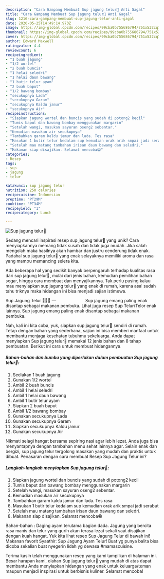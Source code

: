 ```yaml
---
description: "Cara Gampang Membuat Sup jagung telur🌽 Anti Gagal"
title: "Cara Gampang Membuat Sup jagung telur🌽 Anti Gagal"
slug: 1216-cara-gampang-membuat-sup-jagung-telur-anti-gagal
date: 2020-05-25T14:49:14.973Z
image: https://img-global.cpcdn.com/recipes/99cba0b755686794/751x532cq70/sup-jagung-telur🌽-foto-resep-utama.jpg
thumbnail: https://img-global.cpcdn.com/recipes/99cba0b755686794/751x532cq70/sup-jagung-telur🌽-foto-resep-utama.jpg
cover: https://img-global.cpcdn.com/recipes/99cba0b755686794/751x532cq70/sup-jagung-telur🌽-foto-resep-utama.jpg
author: Edward Maxwell
ratingvalue: 4.4
reviewcount: 6
recipeingredient:
- "1 buah jagung"
- "1/2 wortel"
- "2 buah buncis"
- "1 helai seledri"
- "1 helai daun bawang"
- "1 butir telur ayam"
- "2 buah baput"
- "1/2 bawang bombay"
- "secukupnya Lada"
- "secukupnya Garam"
- "secukupnya Kaldu jamur"
- "secukupnya Air"
recipeinstructions:
- "Siapkan jagung wortel dan buncis yang sudah di potong2 kecil"
- "Tumis baput dan bawang bombay menggunakan margarin"
- "Setelah wangi, masukan sayuran oseng2 sebentar."
- "Kemudian masukan air secukupnya"
- "Tambahkan garam kaldu jamur dan lada. Tes rasa"
- "Masukan 1 butir telur kedalam sup kemudian orak arik smpai jadi serabut"
- "Setelah mau matang tambahan irisan daun bawang dan seledri."
- "Makanan siap disajikan. Selamat mencoba😁"
categories:
- Resep
tags:
- sup
- jagung
- telur

katakunci: sup jagung telur 
nutrition: 250 calories
recipecuisine: Indonesian
preptime: "PT29M"
cooktime: "PT34M"
recipeyield: "1"
recipecategory: Lunch

---
```



![Sup jagung telur🌽](https://img-global.cpcdn.com/recipes/99cba0b755686794/751x532cq70/sup-jagung-telur🌽-foto-resep-utama.jpg)

Sedang mencari inspirasi resep sup jagung telur🌽 yang unik? Cara menyiapkannya memang tidak susah dan tidak juga mudah. Jika salah mengolah maka hasilnya akan hambar dan justru cenderung tidak enak. Padahal sup jagung telur🌽 yang enak selayaknya memiliki aroma dan rasa yang mampu memancing selera kita.

Ada beberapa hal yang sedikit banyak berpengaruh terhadap kualitas rasa dari sup jagung telur🌽, mulai dari jenis bahan, kemudian pemilihan bahan segar, hingga cara membuat dan menyajikannya. Tak perlu pusing kalau mau menyiapkan sup jagung telur🌽 yang enak di rumah, karena asal sudah tahu triknya maka hidangan ini bisa menjadi sajian istimewa.

Sup Jagung Telur 🍲🌽🥚 —⠀⠀⠀⠀⠀⠀⠀⠀⠀ Sup jagung emang paling enak disantap sebagai makanan pembuka. Lihat juga resep Sup Telur/Telor enak lainnya. Sup jagung emang paling enak disantap sebagai makanan pembuka.


Nah, kali ini kita coba, yuk, siapkan sup jagung telur🌽 sendiri di rumah. Tetap dengan bahan yang sederhana, sajian ini bisa memberi manfaat untuk membantu menjaga kesehatan tubuhmu sekeluarga. Anda dapat menyiapkan Sup jagung telur🌽 memakai 12 jenis bahan dan 8 tahap pembuatan. Berikut ini cara untuk membuat hidangannya.

<!--inarticleads1-->

##### Bahan-bahan dan bumbu yang diperlukan dalam pembuatan Sup jagung telur🌽:

1. Sediakan 1 buah jagung
1. Gunakan 1/2 wortel
1. Ambil 2 buah buncis
1. Ambil 1 helai seledri
1. Ambil 1 helai daun bawang
1. Ambil 1 butir telur ayam
1. Siapkan 2 buah baput
1. Ambil 1/2 bawang bombay
1. Gunakan secukupnya Lada
1. Gunakan secukupnya Garam
1. Siapkan secukupnya Kaldu jamur
1. Gunakan secukupnya Air


Nikmati selagi hangat bersama sepiring nasi agar lebih lezat. Anda juga bisa menyantapnya dengan tambahan menu sehat lainnya agar. Selain enak dan bergizi, sup jagung telur tergolong masakan yang mudah dan praktis untuk dibuat. Penasaran dengan cara membuat Resep Sup Jagung Telur ini? 

<!--inarticleads2-->

##### Langkah-langkah menyiapkan Sup jagung telur🌽:

1. Siapkan jagung wortel dan buncis yang sudah di potong2 kecil
1. Tumis baput dan bawang bombay menggunakan margarin
1. Setelah wangi, masukan sayuran oseng2 sebentar.
1. Kemudian masukan air secukupnya
1. Tambahkan garam kaldu jamur dan lada. Tes rasa
1. Masukan 1 butir telur kedalam sup kemudian orak arik smpai jadi serabut
1. Setelah mau matang tambahan irisan daun bawang dan seledri.
1. Makanan siap disajikan. Selamat mencoba😁


Bahan-bahan : Daging ayam terutama bagian dada. Jagung yang bercita rasa manis dan telur yang gurih akan terasa lezat sekali saat disajikan dengan kuah hangat. Yuk kita lihat reseo Sup Jagung Telur di bawah ini! Makanan favorit Syaathir: Sup Jagung Ayam Telur! Buat yg punya balita bisa dicoba sekalian buat nyegerin lidah yg dewasa #mamascuisine. 

Terima kasih telah menggunakan resep yang kami tampilkan di halaman ini. Besar harapan kami, olahan Sup jagung telur🌽 yang mudah di atas dapat membantu Anda menyiapkan hidangan yang enak untuk keluarga/teman maupun menjadi inspirasi untuk berbisnis kuliner. Selamat mencoba!
